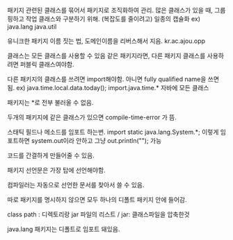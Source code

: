 패키지
관련된 클래스를 묶어서 패키지로 조직화하여 관리.
많은 클래스가 있을 때, 그룹핑하고 작업 클래스와 구분하기 위해. (복잡도를 줄이려고)
일종의 캡슐화
ex) java.lang java.util

유니크한 패키지 이름 짓는 법, 도메인이름을 리버스해서 지음.
kr.ac.ajou.opp

클래스는 모든 클래스를 사용할 수 있음 같은 패키지라면, 다른 패키지 클래스를 사용하려면 퍼블릭 클래스여야함.

다른 패키지의 클래스를 쓰려면 import해야함. 아니면 fully qualified name을 쓰면 됨.
ex) java.time.local.data.today();
import.java.time.\* 자바에 모든 클래스

패키지는 \*로 전부 불러올 수 없음.

두개의 패키지에 같은 클래스가 있으면 compile-time-error 가 뜸.

스태틱 필드나 메소드를 임포트 하는번.
import static java.lang.System.\*;
이렇게 임포트하면 system.out이라 안하고 그냥 out.println(""); 가능

코드를 간결하게 만들어줄 수 있음.

패키지 선언문은 가장 탑에 선언해야함.

컴파일러는 자동으로 선언한 문서를 찾아서 쓸 수 있음.

따로 패키지를 명시하지 않으면 모두 하나의 디폴트 패키지 안에 들어감.

class path : 디렉토리랑 jar 파일의 리스트 / jar: 클래스파일을 압축한것

java.lang 패키지는 디폴트로 임포트 돼있음.
